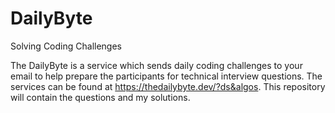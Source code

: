 # DailyByte
Solving Coding Challenges

The DailyByte is a service which sends daily coding challenges to your email to help prepare the participants for technical interview questions.
The services can be found at https://thedailybyte.dev/?ds&algos. This repository will contain the questions and my solutions.
